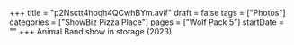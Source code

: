+++
title = "p2Nsctt4hoqh4QCwhBYm.avif"
draft = false
tags = ["Photos"]
categories = ["ShowBiz Pizza Place"]
pages = ["Wolf Pack 5"]
startDate = ""
+++
Animal Band show in storage (2023)
